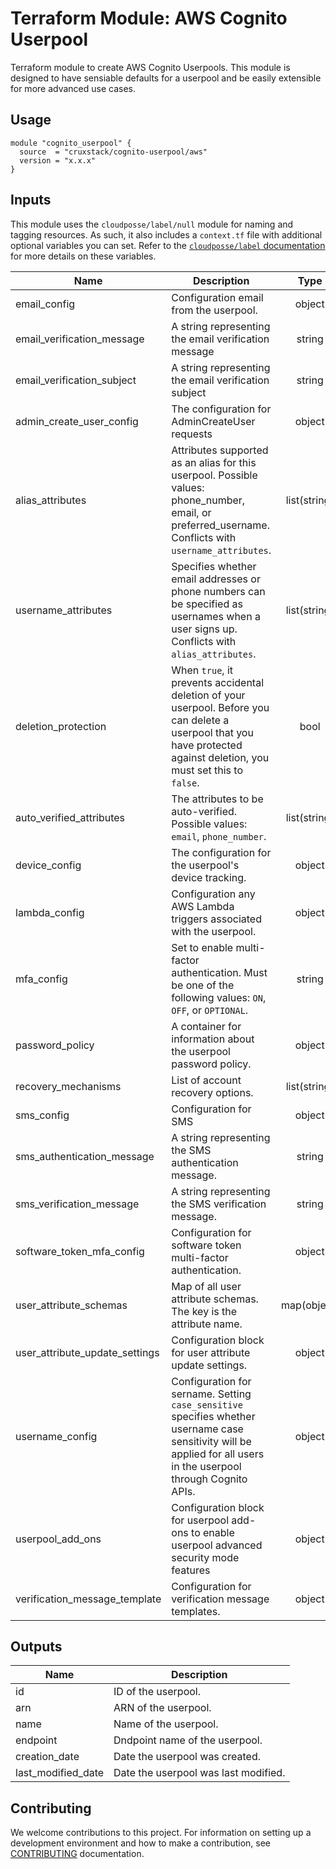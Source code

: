 # Terraform Module: AWS Cognito Userpool

Terraform module to create AWS Cognito Userpools. This module is designed to
have sensiable defaults for a userpool and be easily extensible for more
advanced use cases.

## Usage

```hcl
module "cognito_userpool" {
  source  = "cruxstack/cognito-userpool/aws"
  version = "x.x.x"
}
```

## Inputs

This module uses the `cloudposse/label/null` module for naming and tagging
resources. As such, it also includes a `context.tf` file with additional
optional variables you can set. Refer to the [`cloudposse/label` documentation](https://registry.terraform.io/modules/cloudposse/label/null/latest)
for more details on these variables.

| Name                           | Description                                                                                                                                                             |     Type     |        Default        | Required |
|--------------------------------|-------------------------------------------------------------------------------------------------------------------------------------------------------------------------|:------------:|:---------------------:|:--------:|
| email_config                   | Configuration email from the userpool.                                                                                                                                  |    object    |          {}           |    No    |
| email_verification_message     | A string representing the email verification message                                                                                                                    |    string    |          ""           |    No    |
| email_verification_subject     | A string representing the email verification subject                                                                                                                    |    string    |          ""           |    No    |
| admin_create_user_config       | The configuration for AdminCreateUser requests                                                                                                                          |    object    |          {}           |    No    |
| alias_attributes               | Attributes supported as an alias for this userpool. Possible values: phone_number, email, or preferred_username. Conflicts with `username_attributes`.                  | list(string) |          []           |    No    |
| username_attributes            | Specifies whether email addresses or phone numbers can be specified as usernames when a user signs up. Conflicts with `alias_attributes`.                               | list(string) |         null          |    No    |
| deletion_protection            | When `true`, it prevents accidental deletion of your userpool. Before you can delete a userpool that you have protected against deletion, you must set this to `false`. |     bool     |         true          |    No    |
| auto_verified_attributes       | The attributes to be auto-verified. Possible values: `email`, `phone_number`.                                                                                           | list(string) |          []           |    No    |
| device_config                  | The configuration for the userpool's device tracking.                                                                                                                   |    object    |          {}           |    No    |
| lambda_config                  | Configuration any AWS Lambda triggers associated with the userpool.                                                                                                     |    object    |          {}           |    No    |
| mfa_config                     | Set to enable multi-factor authentication. Must be one of the following values: `ON`, `OFF`, or `OPTIONAL`.                                                             |    string    |         "OFF"         |    No    |
| password_policy                | A container for information about the userpool password policy.                                                                                                         |    object    |          {}           |    No    |
| recovery_mechanisms            | List of account recovery options.                                                                                                                                       | list(string) |          []           |    No    |
| sms_config                     | Configuration for SMS                                                                                                                                                   |    object    |          {}           |    No    |
| sms_authentication_message     | A string representing the SMS authentication message.                                                                                                                   |    string    | "Your code is {####}" |    No    |
| sms_verification_message       | A string representing the SMS verification message.                                                                                                                     |    string    | "Your code is {####}" |    No    |
| software_token_mfa_config      | Configuration for software token multi-factor authentication.                                                                                                           |    object    |          {}           |    No    |
| user_attribute_schemas         | Map of all user attribute schemas. The key is the attribute name.                                                                                                       | map(object)  |          {}           |    No    |
| user_attribute_update_settings | Configuration block for user attribute update settings.                                                                                                                 |    object    |          {}           |    No    |
| username_config                | Configuration for sername. Setting `case_sensitive` specifies whether username case sensitivity will be applied for all users in the userpool through Cognito APIs.     |    object    |          {}           |    No    |
| userpool_add_ons               | Configuration block for userpool add-ons to enable userpool advanced security mode features                                                                             |    object    |          {}           |    No    |
| verification_message_template  | Configuration for verification message templates.                                                                                                                       |    object    |          {}           |    No    |

## Outputs

| Name               | Description                          |
|--------------------|--------------------------------------|
| id                 | ID of the userpool.                  |
| arn                | ARN of the userpool.                 |
| name               | Name of the userpool.                |
| endpoint           | Dndpoint name of the userpool.       |
| creation_date      | Date the userpool was created.       |
| last_modified_date | Date the userpool was last modified. |

## Contributing

We welcome contributions to this project. For information on setting up a
development environment and how to make a contribution, see [CONTRIBUTING](./CONTRIBUTING.md)
documentation.
